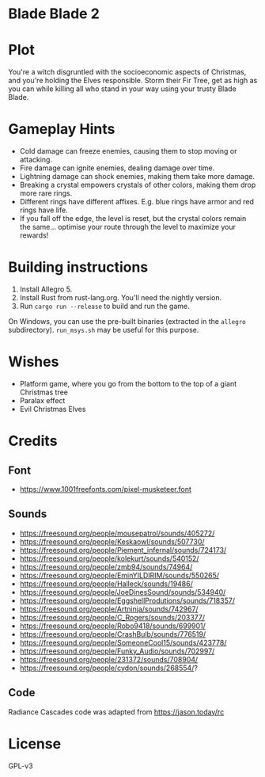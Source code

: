 # Blade Blade 2

# Plot

You're a witch disgruntled with the socioeconomic aspects of Christmas, and
you're holding the Elves responsible. Storm their Fir Tree, get as high as you
can while killing all who stand in your way using your trusty Blade Blade.

# Gameplay Hints

- Cold damage can freeze enemies, causing them to stop moving or attacking.
- Fire damage can ignite enemies, dealing damage over time.
- Lightning damage can shock enemies, making them take more damage.
- Breaking a crystal empowers crystals of other colors, making them drop more rare rings.
- Different rings have different affixes. E.g. blue rings have armor and red rings have life.
- If you fall off the edge, the level is reset, but the crystal colors remain the
  same... optimise your route through the level to maximize your rewards!

# Building instructions

1. Install Allegro 5.
2. Install Rust from rust-lang.org. You'll need the nightly version.
3. Run `cargo run --release` to build and run the game.

On Windows, you can use the pre-built binaries (extracted in the `allegro`
subdirectory). `run_msys.sh` may be useful for this purpose.

# Wishes

- Platform game, where you go from the bottom to the top of a giant Christmas tree
- Paralax effect
- Evil Christmas Elves

# Credits

## Font

- https://www.1001freefonts.com/pixel-musketeer.font

## Sounds

- https://freesound.org/people/mousepatrol/sounds/405272/
- https://freesound.org/people/Keskaowl/sounds/507730/
- https://freesound.org/people/Piement_infernal/sounds/724173/
- https://freesound.org/people/kolekurt/sounds/540152/
- https://freesound.org/people/zmb94/sounds/74964/
- https://freesound.org/people/EminYILDIRIM/sounds/550265/
- https://freesound.org/people/Halleck/sounds/19486/
- https://freesound.org/people/JoeDinesSound/sounds/534940/
- https://freesound.org/people/EggshellProdutions/sounds/718357/
- https://freesound.org/people/Artninja/sounds/742967/
- https://freesound.org/people/C_Rogers/sounds/203377/
- https://freesound.org/people/Robo9418/sounds/699901/
- https://freesound.org/people/CrashBulb/sounds/776519/
- https://freesound.org/people/SomeoneCool15/sounds/423778/
- https://freesound.org/people/Funky_Audio/sounds/702997/
- https://freesound.org/people/231372/sounds/708904/
- https://freesound.org/people/cydon/sounds/268554/?

## Code

Radiance Cascades code was adapted from https://jason.today/rc

# License

GPL-v3

